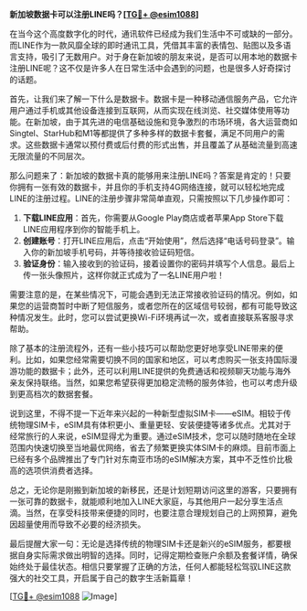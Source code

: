 **新加坡数据卡可以注册LINE吗？[[TG💪+ @esim1088](https://t.me/s/esim1088)]**

在当今这个高度数字化的时代，通讯软件已经成为我们生活中不可或缺的一部分。而LINE作为一款风靡全球的即时通讯工具，凭借其丰富的表情包、贴图以及多语言支持，吸引了无数用户。对于身在新加坡的朋友来说，是否可以用本地的数据卡注册LINE呢？这不仅是许多人在日常生活中会遇到的问题，也是很多人好奇探讨的话题。

首先，让我们来了解一下什么是数据卡。数据卡是一种移动通信服务产品，它允许用户通过手机或其他设备连接到互联网，从而实现在线浏览、社交媒体使用等功能。在新加坡，由于其先进的电信基础设施和竞争激烈的市场环境，各大运营商如Singtel、StarHub和M1等都提供了多种多样的数据卡套餐，满足不同用户的需求。这些数据卡通常以预付费或后付费的形式出售，并且覆盖了从基础流量到高速无限流量的不同层次。

那么问题来了：新加坡的数据卡真的能够用来注册LINE吗？答案是肯定的！只要你拥有一张有效的数据卡，并且你的手机支持4G网络连接，就可以轻松地完成LINE的注册过程。LINE的注册步骤非常简单直观，只需按照以下几步操作即可：

1. **下载LINE应用**：首先，你需要从Google Play商店或者苹果App Store下载LINE应用程序到你的智能手机上。
2. **创建账号**：打开LINE应用后，点击“开始使用”，然后选择“电话号码登录”。输入你的新加坡手机号码，并等待接收验证码短信。
3. **验证身份**：输入接收到的验证码，接着设置你的密码并填写个人信息。最后上传一张头像照片，这样你就正式成为了一名LINE用户啦！

需要注意的是，在某些情况下，可能会遇到无法正常接收验证码的情况。例如，如果您的运营商暂时中断了短信服务，或者您所在的区域信号较弱，都有可能导致这种情况发生。此时，您可以尝试更换Wi-Fi环境再试一次，或者直接联系客服寻求帮助。

除了基本的注册流程外，还有一些小技巧可以帮助您更好地享受LINE带来的便利。比如，如果您经常需要切换不同的国家和地区，可以考虑购买一张支持国际漫游功能的数据卡；此外，还可以利用LINE提供的免费通话和视频聊天功能与海外亲友保持联络。当然，如果您希望获得更加稳定流畅的服务体验，也可以考虑升级到更高档次的数据套餐。

说到这里，不得不提一下近年来兴起的一种新型虚拟SIM卡——eSIM。相较于传统物理SIM卡，eSIM具有体积更小、重量更轻、安装便捷等诸多优点。尤其对于经常旅行的人来说，eSIM显得尤为重要。通过eSIM技术，您可以随时随地在全球范围内快速切换至当地最优网络，省去了频繁更换实体SIM卡的麻烦。目前市面上已经有多个品牌推出了专门针对东南亚市场的eSIM解决方案，其中不乏性价比极高的选项供消费者选择。

总之，无论你是刚搬到新加坡的新移民，还是计划短期访问这里的游客，只要拥有一张可靠的数据卡，就能顺利地加入LINE大家庭，与其他用户一起分享生活点滴。当然，在享受科技带来便捷的同时，也要注意合理规划自己的上网预算，避免因超量使用而导致不必要的经济损失。

最后提醒大家一句：无论是选择传统的物理SIM卡还是新兴的eSIM服务，都要根据自身实际需求做出明智的选择。同时，记得定期检查账户余额及套餐详情，确保始终处于最佳状态。相信只要掌握了正确的方法，任何人都能轻松驾驭LINE这款强大的社交工具，开启属于自己的数字生活新篇章！

[[TG💪+ @esim1088](https://t.me/s/esim1088) ![Image](https://i.postimg.cc/4NQfJmqS/Snipaste-2025-05-13-00-14-12.png)]